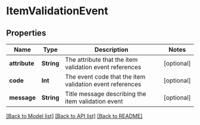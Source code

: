 # ItemValidationEvent

## Properties
Name | Type | Description | Notes
------------ | ------------- | ------------- | -------------
**attribute** | **String** | The attribute that the item validation event references | [optional] 
**code** | **Int** | The event code that the item validation event references | [optional] 
**message** | **String** | Title message describing the item validation event | [optional] 

[[Back to Model list]](../README.md#documentation-for-models) [[Back to API list]](../README.md#documentation-for-api-endpoints) [[Back to README]](../README.md)


